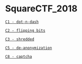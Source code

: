 # SquareCTF_2018

[`C1 - dot-n-dash`](./dot-n-dash/README.md)

[`C2 - flipping bits`](./flipping_bits/README.md)


<!-- TODO -->
[`C3 - shredded`](#)

<!-- TODO -->
[`C5 - de-anonymization`](#)

<!-- TODO -->
[`C8 - captcha`](#)


